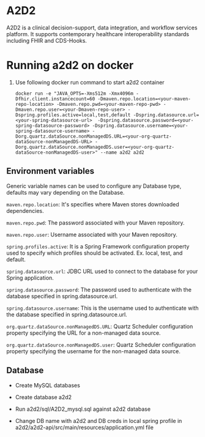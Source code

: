 # A2D2
 
A2D2 is a clinical decision-support, data integration, and workflow services platform. It supports contemporary healthcare interoperability standards including FHIR and CDS-Hooks.
 
# Running a2d2 on docker

1.  Use following docker run command to start a2d2 container

        docker run -e "JAVA_OPTS=-Xms512m -Xmx4096m -Dfhir.client.instancecount=60 -Dmaven.repo.location=<your-maven-repo-location> -Dmaven.repo.pwd=<your-maven-repo-pwd> -Dmaven.repo.user=<your-Dmaven-repo-user> -Dspring.profiles.active=local,test,default -Dspring.datasource.url=<your-spring-datasource-url>  -Dspring.datasource.password=<your-spring-datasource-password> -Dspring.datasource.username=<your-spring-datasource-username> -Dorg.quartz.dataSource.nonManagedDS.URL=<your-org-quartz-dataSource-nonManagedDS-URL> -Dorg.quartz.dataSource.nonManagedDS.user=<your-org-quartz-dataSource-nonManagedDS-user>" --name a2d2 a2d2

## Environment variables

Generic variable names can be used to configure any Database type, defaults may vary depending on the Database.

`maven.repo.location`: It's specifies where Maven stores downloaded dependencies. 

`maven.repo.pwd`: The password associated with your Maven repository.

`maven.repo.user`: Username associated with your Maven repository.

`spring.profiles.active`: It is a Spring Framework configuration property used to specify which profiles should be activated. Ex. local, test, and default.

`spring.datasource.url`: JDBC URL used to connect to the database for your Spring application.

`spring.datasource.password`: The password used to authenticate with the database specified in spring.datasource.url. 

`spring.datasource.username`: This is the username used to authenticate with the database specified in spring.datasource.url.

`org.quartz.dataSource.nonManagedDS.URL`: Quartz Scheduler configuration property specifying the URL for a non-managed data source.

`org.quartz.dataSource.nonManagedDS.user`: Quartz Scheduler configuration property specifying the username for the non-managed data source.

## Database

- Create MySQL databases

- Create database a2d2

- Run a2d2/sql/A2D2_mysql.sql against a2d2 database

- Change DB name with a2d2 and DB creds in local spring profile in a2d2/a2d2-api/src/main/resources/application.yml file
